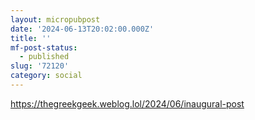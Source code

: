 ```yaml
---
layout: micropubpost
date: '2024-06-13T20:02:00.000Z'
title: ''
mf-post-status:
  - published
slug: '72120'
category: social
---
```

https://thegreekgeek.weblog.lol/2024/06/inaugural-post
